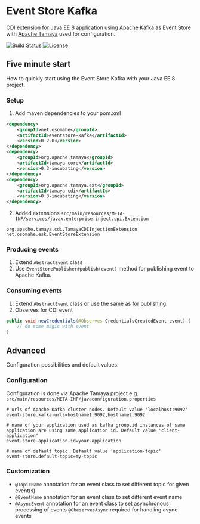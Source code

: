 # Event Store Kafka
CDI extension for Java EE 8 application using [Apache Kafka](https://kafka.apache.org/) as Event Store with 
[Apache Tamaya](http://tamaya.incubator.apache.org/) used for configuration.

[![Build Status](https://travis-ci.org/tonda100/eventstore-kafka.svg?branch=dev)](https://travis-ci.org/tonda100/eventstore-kafka)
[![License](https://img.shields.io/badge/License-Apache%202.0-blue.svg)](https://opensource.org/licenses/Apache-2.0)

## Five minute start
How to quickly start using the Event Store Kafka with your Java EE 8 project.
### Setup
1. Add maven dependencies to your pom.xml
```xml
<dependency>
    <groupId>net.osomahe</groupId>
    <artifactId>eventstore-kafka</artifactId>
    <version>0.2.0</version>
</dependency>
<dependency>
    <groupId>org.apache.tamaya</groupId>
    <artifactId>tamaya-core</artifactId>
    <version>0.3-incubating</version>
</dependency>
<dependency>
    <groupId>org.apache.tamaya.ext</groupId>
    <artifactId>tamaya-cdi</artifactId>
    <version>0.3-incubating</version>
</dependency>
```
2. Added extensions `src/main/resources/META-INF/services/javax.enterprise.inject.spi.Extension`
```text
org.apache.tamaya.cdi.TamayaCDIInjectionExtension
net.osomahe.esk.EventStoreExtension
```

### Producing events
1. Extend `AbstractEvent` class
2. Use `EventStorePublisher#publish(event)` method for publishing event to Apache Kafka.

### Consuming events
1. Extend `AbstractEvent` class or use the same as for publishing.
2. Observes for CDI event
```java
public void newCredentials(@Observes CredentialsCreatedEvent event) {
    // do some magic with event
}
```

## Advanced
Configuration possibilities and default values.
### Configuration
Configuration is done via Apache Tamaya project e.g. `src/main/resources/META-INF/javaconfiguration.properties`
```properties
# urls of Apache Kafka cluster nodes. Default value 'localhost:9092'
event-store.kafka-urls=hostname1:9092,hostname2:9092

# name of your application used as kafka group.id instances of same application are using same application id. Default value 'client-application'
event-store.application-id=your-application

# name of default topic. Default value 'application-topic'
event-store.default-topic=my-topic
```
### Customization
* `@TopicName` annotation for an event class to set different topic for given event(s)
* `@EventName` annotation for an event class to set different event name
* `@AsyncEvent` annotation for an event class to set asynchronous processing of events `@ObeservesAsync` required for handling async events
